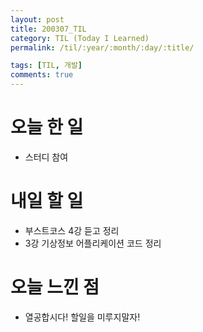 ```yaml
---
layout: post
title: 200307_TIL
category: TIL (Today I Learned)
permalink: /til/:year/:month/:day/:title/

tags: [TIL, 개발]
comments: true
---
```


# 오늘 한 일

- 스터디 참여

# 내일 할 일

- 부스트코스 4강 듣고 정리
- 3강 기상정보 어플리케이션 코드 정리

# 오늘 느낀 점

- 열공합시다! 할일을 미루지말자!
